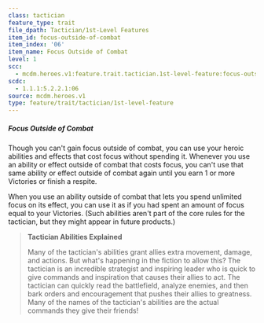 ```yaml
---
class: tactician
feature_type: trait
file_dpath: Tactician/1st-Level Features
item_id: focus-outside-of-combat
item_index: '06'
item_name: Focus Outside of Combat
level: 1
scc:
  - mcdm.heroes.v1:feature.trait.tactician.1st-level-feature:focus-outside-of-combat
scdc:
  - 1.1.1:5.2.2.1:06
source: mcdm.heroes.v1
type: feature/trait/tactician/1st-level-feature
---
```


##### Focus Outside of Combat

Though you can't gain focus outside of combat, you can use your heroic abilities and effects that cost focus without spending it. Whenever you use an ability or effect outside of combat that costs focus, you can't use that same ability or effect outside of combat again until you earn 1 or more Victories or finish a respite.

When you use an ability outside of combat that lets you spend unlimited focus on its effect, you can use it as if you had spent an amount of focus equal to your Victories. (Such abilities aren't part of the core rules for the tactician, but they might appear in future products.)

> **Tactician Abilities Explained**
>
> Many of the tactician's abilities grant allies extra movement, damage, and actions. But what's happening in the fiction to allow this? The tactician is an incredible strategist and inspiring leader who is quick to give commands and inspiration that causes their allies to act. The tactician can quickly read the battlefield, analyze enemies, and then bark orders and encouragement that pushes their allies to greatness. Many of the names of the tactician's abilities are the actual commands they give their friends!
